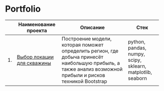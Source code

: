 # Portfolio

|     | Наименование проекта                | Описание                                                     | Стек                                                         |
| ---- | ------------------------------------------------------------ | ------------------------------------------------------------ | ------------------------------------------------------------ |
| 1.   | [Выбор локации для скважины](https://github.com/ggairapetyan/yandex-practicum-projects/blob/main/Выбор%20локации%20для%20скважины) | Построение модели, которая поможет определить регион, где добыча принесёт наибольшую прибыль, а также анализ возможной прибыли и рисков техникой Bootstrap | python, pandas, numpy, <br/>scipy, sklearn, matplotlib, seaborn       |
